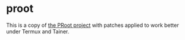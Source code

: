 proot
=====

This is a copy of [the PRoot project](https://github.com/proot-me/PRoot/) with patches applied to work better under Termux and Tainer.
